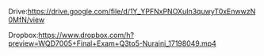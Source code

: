 Drive:https://drive.google.com/file/d/1Y_YPFNxPNOXuIn3quwyT0xEnwwzN0MfN/view

Dropbox:https://www.dropbox.com/h?preview=WQD7005+Final+Exam+Q3to5-Nuraini_17198049.mp4
